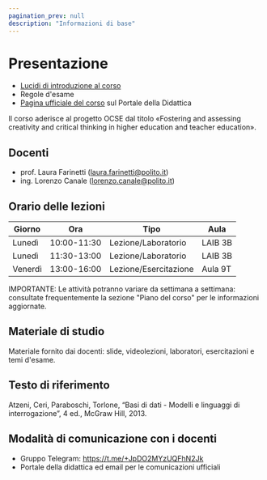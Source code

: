 ```yaml
---
pagination_prev: null
description: "Informazioni di base"
---
```


# Presentazione

-   [Lucidi di introduzione al corso](https://farinetti.github.io/materiale-bdcin/PresentazioneCorso.pdf)
-   Regole d'esame
-   [Pagina ufficiale del corso](https://didattica.polito.it/pls/portal30/gap.pkg_guide.viewGap?p_cod_ins=04AFQPC&p_a_acc=2024&p_header=S&p_lang=IT&multi=N) sul Portale della Didattica

Il corso aderisce al progetto OCSE dal titolo «Fostering and assessing creativity and critical thinking in higher education and teacher education».

## Docenti

- prof. Laura Farinetti (laura.farinetti@polito.it)
- ing. Lorenzo Canale (lorenzo.canale@polito.it)

## Orario delle lezioni

| Giorno   |Ora |Tipo |Aula |
|----------|----|-----|------|
| Lunedì | 10:00-11:30 | Lezione/Laboratorio | LAIB 3B |
| Lunedì | 11:30-13:00 | Lezione/Laboratorio | LAIB 3B |
| Venerdì | 13:00-16:00 | Lezione/Esercitazione | Aula 9T |

IMPORTANTE: Le attività potranno variare da settimana a settimana: consultate frequentemente la sezione "Piano del corso" per le informazioni aggiornate.

## Materiale di studio

Materiale fornito dai docenti: slide, videolezioni, laboratori, esercitazioni e temi d'esame.

## Testo di riferimento

Atzeni, Ceri, Paraboschi, Torlone, “Basi di dati - Modelli e linguaggi di interrogazione”, 4 ed., McGraw Hill, 2013.

## Modalità di comunicazione con i docenti

- Gruppo Telegram: https://t.me/+JpDO2MYzUQFhN2Jk
- Portale della didattica ed email per le comunicazioni ufficiali
